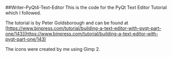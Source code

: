 ##Writer-PyQt4-Text-Editor
This is the code for the PyQt Text Editor Tutorial which I followed.

The tutorial is by Peter Goldsborough and  can be found at [https://www.binpress.com/tutorial/building-a-text-editor-with-pyqt-part-one/143](https://www.binpress.com/tutorial/building-a-text-editor-with-pyqt-part-one/143)

The icons were created by me using Gimp 2.
